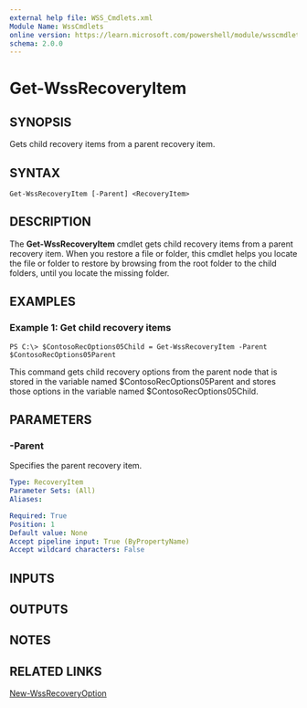 ```yaml
---
external help file: WSS_Cmdlets.xml
Module Name: WssCmdlets
online version: https://learn.microsoft.com/powershell/module/wsscmdlets/get-wssrecoveryitem?view=windowsserver2012-ps&wt.mc_id=ps-gethelp
schema: 2.0.0
---
```


# Get-WssRecoveryItem

## SYNOPSIS
Gets child recovery items from a parent recovery item.

## SYNTAX

```
Get-WssRecoveryItem [-Parent] <RecoveryItem>
```

## DESCRIPTION
The **Get-WssRecoveryItem** cmdlet gets child recovery items from a parent recovery item. 
When you restore a file or folder, this cmdlet helps you locate the file or folder to restore by browsing from the root folder to the child folders, until you locate the missing folder.

## EXAMPLES

### Example 1: Get child recovery items
```
PS C:\> $ContosoRecOptions05Child = Get-WssRecoveryItem -Parent $ContosoRecOptions05Parent
```

This command gets child recovery options from the parent node that is stored in the variable named $ContosoRecOptions05Parent and stores those options in the variable named $ContosoRecOptions05Child.

## PARAMETERS

### -Parent
Specifies the parent recovery item.

```yaml
Type: RecoveryItem
Parameter Sets: (All)
Aliases: 

Required: True
Position: 1
Default value: None
Accept pipeline input: True (ByPropertyName)
Accept wildcard characters: False
```

## INPUTS

## OUTPUTS

## NOTES

## RELATED LINKS

[New-WssRecoveryOption](./New-WssRecoveryOption.md)

